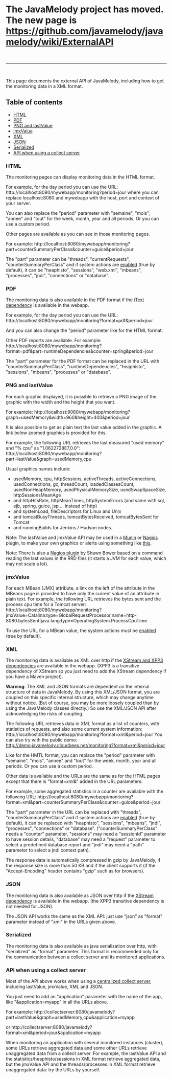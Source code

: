 # The JavaMelody project has moved. The new page is https://github.com/javamelody/javamelody/wiki/ExternalAPI #

<br />

---

<br />


This page documents the external API of JavaMelody, including how to get the monitoring data in a XML format.

## Table of contents ##

  * [HTML](#HTML.md)
  * [PDF](#PDF.md)
  * [PNG and lastValue](#PNG_and_lastValue.md)
  * [jmxValue](#jmxValue.md)
  * [XML](#XML.md)
  * [JSON](#JSON.md)
  * [Serialized](#Serialized.md)
  * [API when using a collect server](#API_when_using_a_collect_server.md)

### HTML ###

The monitoring pages can display monitoring data in the HTML format.

For example, for the day period you can use the URL:
http://localhost:8080/mywebapp/monitoring?period=jour
where you can replace localhost:8080 and mywebapp with the host, port and context of your server.

You can also replace the "period" parameter with "semaine", "mois", "annee" and "tout" for the week, month, year and all periods. Or you can use a custom period.

Other pages are available as you can see in those monitoring pages.

For example: http://localhost:8080/mywebapp/monitoring?part=counterSummaryPerClass&counter=guice&period=jour

The "part" parameter can be "threads", "currentRequests", "counterSummaryPerClass" and if system actions are [enabled](UserGuide#6._Optional_parameters.md) (true by default), it can be "heaphisto", "sessions", "web.xml", "mbeans", "processes", "jndi", "connections" or "database".


### PDF ###

The monitoring data is also available in the PDF format if the [iText dependency](UserGuide#Dependencies.md) is available in the webapp.

For example, for the day period you can use the URL: http://localhost:8080/mywebapp/monitoring?format=pdf&period=jour

And you can also change the "period" parameter like for the HTML format.

Other PDF reports are available. For example:
http://localhost:8080/mywebapp/monitoring?format=pdf&part=runtimeDependencies&counter=spring&period=jour

The "part" parameter for the PDF format can be replaced in the URL with "counterSummaryPerClass", "runtimeDependencies", "heaphisto", "sessions", "mbeans", "processes" or "database".


### PNG and lastValue ###

For each graphic displayed, it is possible to retrieve a PNG image of the graphic with the width and the height that you want.

For example: http://localhost:8080/mywebapp/monitoring?graph=usedMemory&width=960&height=400&period=jour

It is also possible to get as plain text the last value added in the graphic. A link below zoomed graphics is provided for this.

For example, the following URL retrieves the last measured "used memory" and "% cpu" as "1.0622728E7,0.0":
http://localhost:8080/mywebapp/monitoring?part=lastValue&graph=usedMemory,cpu

Usual graphics names include:
  * usedMemory, cpu, httpSessions, activeThreads, activeConnections, usedConnections, gc, threadCount, loadedClassesCount, usedNonHeapMemory, usedPhysicalMemorySize, usedSwapSpaceSize, httpSessionsMeanAge
  * and httpHitsRate, httpMeanTimes, httpSystemErrors (and same with sql, ejb, spring, guice, jsp ... instead of http)
  * and systemLoad, fileDescriptors for Linux and Unix
  * and tomcatBusyThreads, tomcatBytesReceived, tomcatBytesSent for Tomcat
  * and runningBuilds for Jenkins / Hudson nodes.

Note: The lastValue and jmxValue API may be used in a [Munin](http://munin.projects.linpro.no/) or [Nagios](http://www.nagios.org/) plugin, to make your own graphics or alerts using something like [this](https://github.com/coderholic/munin-popularity-plugins).

Note: There is also a [Nagios plugin](https://github.com/sbower/nagios_javamelody_plugin) by Shawn Bower based on a command reading the last values in the RRD files (it starts a JVM for each value, which may not scale a lot).

### jmxValue ###

For each MBean (JMX) attribute, a link on the left of the attribute in the MBeans page is provided to have only the current value of an attribute in plain text. For example, the following URL retrieves the bytes sent and the process cpu time for a Tomcat server: http://localhost:8080/mywebapp/monitoring?jmxValue=Catalina:type=GlobalRequestProcessor,name=http-8080.bytesSent|java.lang:type=OperatingSystem.ProcessCpuTime

To use the URL for a MBean value, the system actions must be [enabled](UserGuide#6._Optional_parameters.md) (true by default).


### XML ###

The monitoring data is available as XML over http if the [XStream and XPP3 dependencies](UserGuide#Dependencies.md) are available in the webapp. (XPP3 is a transitive dependency of XStream so you just need to add the XStream dependency if you have a Maven project).

**Warning**: The XML and JSON formats are dependent on the internal structure of data in JavaMelody. By using this XML/JSON format, you are coupled on this specific internal structure, which may change anytime without notice. (But of course, you may be more loosely coupled than by using the JavaMelody classes directly.) So use the XML/JSON API after acknowledging the risks of coupling.

The following URL retrieves data in XML format as a list of counters, with statistics of requests, and also some current system information:
http://localhost:8080/mywebapp/monitoring?format=xml&period=jour
You can also try with the public demo: http://demo.javamelody.cloudbees.net/monitoring?format=xml&period=jour

Like for the HMTL format, you can replace the "period" parameter with "semaine", "mois", "annee" and "tout" for the week, month, year and all periods. Or you can use a custom period.

Other data is available and the URLs are the same as for the HTML pages except that there is "format=xml&" added in the URL parameters.

For example, some aggregated statistics in a counter are available with the following URL:
http://localhost:8080/mywebapp/monitoring?format=xml&part=counterSummaryPerClass&counter=guice&period=jour

The "part" parameter in the URL can be replaced with "threads", "counterSummaryPerClass" and if system actions are [enabled](UserGuide#6._Optional_parameters.md) (true by default), it can be replaced with "heaphisto", "sessions", "mbeans", "jndi", "processes", "connections" or "database". ("counterSummaryPerClass" needs a "counter" parameter, "sessions" may need a "sessionId" parameter to have session details, "database" may need a "request" parameter to select a predefined database report and "jndi" may need a "path" parameter to select a jndi context path).

The response data is automatically compressed in gzip by JavaMelody, if the response size is more than 50 KB and if the client supports it (if the "Accept-Encoding" header contains "gzip" such as for browsers).


### JSON ###

The monitoring data is also available as JSON over http if the [XStream dependency](UserGuide#Dependencies.md) is available in the webapp. (the XPP3 transitive dependency is not needed for JSON).

The JSON API works the same as the XML API: just use "json" as "format" parameter instead of "xml" in the URLs given above.


### Serialized ###

The monitoring data is also available as java serialization over http, with "serialized" as "format" parameter.
This format is recommended only for the communication between a collect server and its monitored applications.


### API when using a collect server ###

Most of the API above works when using a [centralized collect server](UserGuideAdvanced#Optional_centralization_server_setup.md), including lastValue, jmxValue, XML and JSON.

You just need to add an "application" parameter with the name of the app, like "&application=myapp" in all the URLs above.

For example:
http://collectserver:8080/javamelody?part=lastValue&graph=usedMemory,cpu&application=myapp

or http://collectserver:8080/javamelody?format=xml&period=jour&application=myapp


When monitoring an application with several monitored instances (cluster), some URLs retrieve aggregated data and some other URLs retrieve unaggregated data from a collect server. For example, the lastValue API and the statistics/heaphisto/sessions in XML format retrieve aggregated data, but the jmxValue API and the threads/processes in XML format retrieve unaggregated data: try the URLs by yourself.